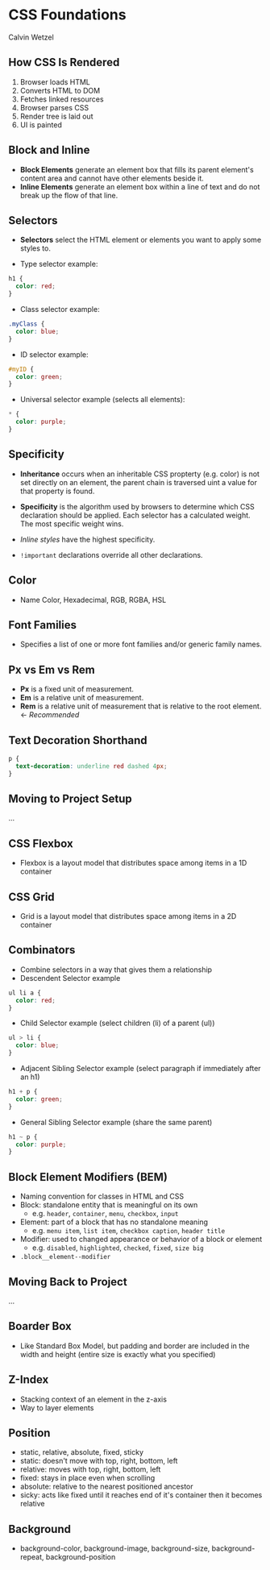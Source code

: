 # CSS Foundations

Calvin Wetzel

## How CSS Is Rendered

1. Browser loads HTML
2. Converts HTML to DOM
3. Fetches linked resources
4. Browser parses CSS
5. Render tree is laid out
6. UI is painted

## Block and Inline

- **Block Elements** generate an element box that fills its parent element's content area and cannot have other elements beside it.
- **Inline Elements** generate an element box within a line of text and do not break up the flow of that line.

## Selectors

- **Selectors** select the HTML element or elements you want to apply some styles to.

- Type selector example:

```css
h1 {
  color: red;
}
```

- Class selector example:

```css
.myClass {
  color: blue;
}
```

- ID selector example:

```css
#myID {
  color: green;
}
```

- Universal selector example (selects all elements):

```css
* {
  color: purple;
}
```

## Specificity

- **Inheritance** occurs when an inheritable CSS propterty (e.g. color) is not set directly on an element, the parent chain is traversed uint a value for that property is found.
- **Specificity** is the algorithm used by browsers to determine which CSS declaration should be applied. Each selector has a calculated weight. The most specific weight wins.

- _Inline styles_ have the highest specificity.

- `!important` declarations override all other declarations.

## Color

- Name Color, Hexadecimal, RGB, RGBA, HSL

## Font Families

- Specifies a list of one or more font families and/or generic family names.

## Px vs Em vs Rem

- **Px** is a fixed unit of measurement.
- **Em** is a relative unit of measurement.
- **Rem** is a relative unit of measurement that is relative to the root element. <- _Recommended_

## Text Decoration Shorthand

```css
p {
  text-decoration: underline red dashed 4px;
}
```

## Moving to Project Setup

...

## CSS Flexbox

- Flexbox is a layout model that distributes space among items in a 1D container

## CSS Grid

- Grid is a layout model that distributes space among items in a 2D container

## Combinators

- Combine selectors in a way that gives them a relationship
- Descendent Selector example

```css
ul li a {
  color: red;
}
```

- Child Selector example (select children (li) of a parent (ul))

```css
ul > li {
  color: blue;
}
```

- Adjacent Sibling Selector example (select paragraph if immediately after an h1)

```css
h1 + p {
  color: green;
}
```

- General Sibling Selector example (share the same parent)

```css
h1 ~ p {
  color: purple;
}
```

## Block Element Modifiers (BEM)

- Naming convention for classes in HTML and CSS
- Block: standalone entity that is meaningful on its own
  - e.g. `header`, `container`, `menu`, `checkbox`, `input`
- Element: part of a block that has no standalone meaning
  - e.g. `menu item`, `list item`, `checkbox caption`, `header title`
- Modifier: used to changed appearance or behavior of a block or element
  - e.g. `disabled`, `highlighted`, `checked`, `fixed`, `size big`
- `.block__element--modifier`

## Moving Back to Project

...

## Boarder Box

- Like Standard Box Model, but padding and border are included in the width and height (entire size is exactly what you specified)

## Z-Index

- Stacking context of an element in the z-axis
- Way to layer elements

## Position

- static, relative, absolute, fixed, sticky
- static: doesn't move with top, right, bottom, left
- relative: moves with top, right, bottom, left
- fixed: stays in place even when scrolling
- absolute: relative to the nearest positioned ancestor
- sicky: acts like fixed until it reaches end of it's container then it becomes relative

## Background

- background-color, background-image, background-size, background-repeat, background-position
